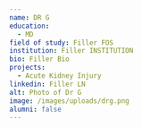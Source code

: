 ```yaml
---
name: DR G
education:
  - MD
field of study: Filler FOS
institution: Filler INSTITUTION
bio: Filler Bio
projects:
  - Acute Kidney Injury
linkedin: Filler LN
alt: Photo of Dr G
image: /images/uploads/drg.png
alumni: false
---
```

